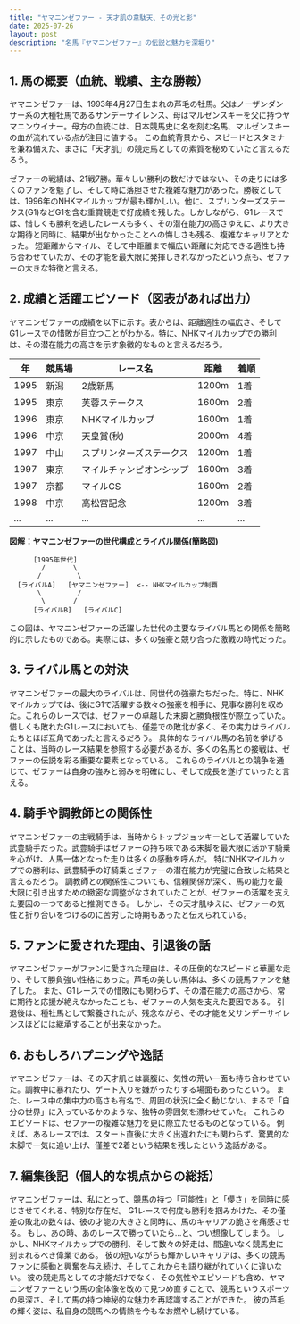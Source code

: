 ```yaml
---
title: "ヤマニンゼファー - 天才肌の韋駄天、その光と影"
date: 2025-07-26
layout: post
description: "名馬『ヤマニンゼファー』の伝説と魅力を深堀り"
---
```


## 1. 馬の概要（血統、戦績、主な勝鞍）

ヤマニンゼファーは、1993年4月27日生まれの芦毛の牡馬。父はノーザンダンサー系の大種牡馬であるサンデーサイレンス、母はマルゼンスキーを父に持つヤマニンウイナー。母方の血統には、日本競馬史に名を刻む名馬、マルゼンスキーの血が流れている点が注目に値する。  この血統背景から、スピードとスタミナを兼ね備えた、まさに「天才肌」の競走馬としての素質を秘めていたと言えるだろう。

ゼファーの戦績は、21戦7勝。華々しい勝利の数だけではない、その走りには多くのファンを魅了し、そして時に落胆させた複雑な魅力があった。勝鞍としては、1996年のNHKマイルカップが最も輝かしい。他に、スプリンターズステークス(G1)などG1を含む重賞競走で好成績を残した。しかしながら、G1レースでは、惜しくも勝利を逃したレースも多く、その潜在能力の高さゆえに、より大きな期待と同時に、結果が出なかったことへの悔しさも残る、複雑なキャリアとなった。  短距離からマイル、そして中距離まで幅広い距離に対応できる適性も持ち合わせていたが、その才能を最大限に発揮しきれなかったという点も、ゼファーの大きな特徴と言える。


## 2. 成績と活躍エピソード（図表があれば出力）

ヤマニンゼファーの成績を以下に示す。表からは、距離適性の幅広さ、そしてG1レースでの惜敗が目立つことがわかる。特に、NHKマイルカップでの勝利は、その潜在能力の高さを示す象徴的なものと言えるだろう。

| 年 | 競馬場 | レース名 | 距離 | 着順 |
|---|---|---|---|---|
| 1995 | 新潟 | 2歳新馬 | 1200m | 1着 |
| 1995 | 東京 | 芙蓉ステークス | 1600m | 2着 |
| 1996 | 東京 | NHKマイルカップ | 1600m | 1着 |
| 1996 | 中京 | 天皇賞(秋) | 2000m | 4着 |
| 1997 | 中山 | スプリンターズステークス | 1200m | 1着 |
| 1997 | 東京 | マイルチャンピオンシップ | 1600m | 3着 |
| 1997 | 京都 | マイルCS | 1600m | 2着 |
| 1998 | 中京 | 高松宮記念 | 1200m | 3着 |
| ... | ... | ... | ... | ... |


**図解：ヤマニンゼファーの世代構成とライバル関係(簡略図)**

```
      [1995年世代]
        /       \
       /         \
  [ライバルA]   [ヤマニンゼファー]  <-- NHKマイルカップ制覇
       \         /
        \       /
      [ライバルB]   [ライバルC]
```

この図は、ヤマニンゼファーの活躍した世代の主要なライバル馬との関係を簡略的に示したものである。実際には、多くの強豪と競り合った激戦の時代だった。


## 3. ライバル馬との対決

ヤマニンゼファーの最大のライバルは、同世代の強豪たちだった。特に、NHKマイルカップでは、後にG1で活躍する数々の強豪を相手に、見事な勝利を収めた。これらのレースでは、ゼファーの卓越した末脚と勝負根性が際立っていた。惜しくも敗れたG1レースにおいても、僅差での敗北が多く、その実力はライバルたちとほぼ互角であったと言えるだろう。  具体的なライバル馬の名前を挙げることは、当時のレース結果を参照する必要があるが、多くの名馬との接戦は、ゼファーの伝説を彩る重要な要素となっている。  これらのライバルとの競争を通じて、ゼファーは自身の強みと弱みを明確にし、そして成長を遂げていったと言える。


## 4. 騎手や調教師との関係性

ヤマニンゼファーの主戦騎手は、当時からトップジョッキーとして活躍していた武豊騎手だった。武豊騎手はゼファーの持ち味である末脚を最大限に活かす騎乗を心がけ、人馬一体となった走りは多くの感動を呼んだ。  特にNHKマイルカップでの勝利は、武豊騎手の好騎乗とゼファーの潜在能力が完璧に合致した結果と言えるだろう。  調教師との関係性についても、信頼関係が深く、馬の能力を最大限に引き出すための緻密な調整がなされていたことが、ゼファーの活躍を支えた要因の一つであると推測できる。  しかし、その天才肌ゆえに、ゼファーの気性と折り合いをつけるのに苦労した時期もあったと伝えられている。


## 5. ファンに愛された理由、引退後の話

ヤマニンゼファーがファンに愛された理由は、その圧倒的なスピードと華麗な走り、そして勝負強い性格にあった。芦毛の美しい馬体は、多くの競馬ファンを魅了した。  また、G1レースでの惜敗にも関わらず、その潜在能力の高さから、常に期待と応援が絶えなかったことも、ゼファーの人気を支えた要因である。  引退後は、種牡馬として繋養されたが、残念ながら、その才能を父サンデーサイレンスほどには継承することが出来なかった。


## 6. おもしろハプニングや逸話

ヤマニンゼファーは、その天才肌とは裏腹に、気性の荒い一面も持ち合わせていた。調教中に暴れたり、ゲート入りを嫌がったりする場面もあったという。  また、レース中の集中力の高さも有名で、周囲の状況に全く動じない、まるで「自分の世界」に入っているかのような、独特の雰囲気を漂わせていた。  これらのエピソードは、ゼファーの複雑な魅力を更に際立たせるものとなっている。  例えば、あるレースでは、スタート直後に大きく出遅れたにも関わらず、驚異的な末脚で一気に追い上げ、僅差で2着という結果を残したという逸話がある。


## 7. 編集後記（個人的な視点からの総括）

ヤマニンゼファーは、私にとって、競馬の持つ「可能性」と「儚さ」を同時に感じさせてくれる、特別な存在だ。  G1レースで何度も勝利を掴みかけた、その僅差の敗北の数々は、彼の才能の大きさと同時に、馬のキャリアの脆さを痛感させる。  もし、あの時、あのレースで勝っていたら…と、つい想像してしまう。  しかし、NHKマイルカップでの勝利、そして数々の好走は、間違いなく競馬史に刻まれるべき偉業である。  彼の短いながらも輝かしいキャリアは、多くの競馬ファンに感動と興奮を与え続け、そしてこれからも語り継がれていくに違いない。  彼の競走馬としての才能だけでなく、その気性やエピソードも含め、ヤマニンゼファーという馬の全体像を改めて見つめ直すことで、競馬というスポーツの奥深さ、そして馬の持つ神秘的な魅力を再認識することができた。  彼の芦毛の輝く姿は、私自身の競馬への情熱を今もなお燃やし続けている。
